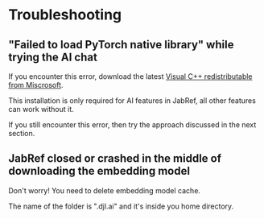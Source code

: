 # Troubleshooting

## "Failed to load PyTorch native library" while trying the AI chat

If you encounter this error, download the latest [Visual C++ redistributable from Miscrosoft](https://learn.microsoft.com/en-us/cpp/windows/latest-supported-vc-redist?view=msvc-170#latest-microsoft-visual-c-redistributable-version).

This installation is only required for AI features in JabRef, all other features can work without it.

If you still encounter this error, then try the approach discussed in the next section.

## JabRef closed or crashed in the middle of downloading the embedding model

Don't worry! You need to delete embedding model cache.

The name of the folder is ".djl.ai" and it's inside you home directory.

